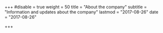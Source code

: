 +++
#disable = true
weight = 50
title = "About the company"
subtitle = "Information and updates about the company"
lastmod = "2017-08-26"
date = "2017-08-26"

+++
